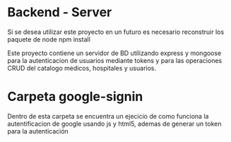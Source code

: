 # Backend - Server

Si se desea utilizar este proyecto en un futuro es necesario reconstruir los paquete de node
npm install

Este proyecto contiene un servidor de BD utilizando express y mongoose para la autenticacion de usuarios mediante tokens y para las operaciones CRUD del catalogo medicos, hospitales y usuarios.

# Carpeta google-signin

Dentro de esta carpeta se encuentra un ejecicio de como funciona la autentificacion de google usando js y html5, ademas de generar un token para la autenticación
